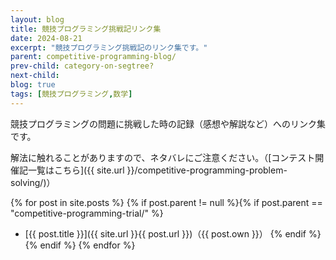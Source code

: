 ```yaml
---
layout: blog
title: 競技プログラミング挑戦記リンク集
date: 2024-08-21
excerpt: "競技プログラミング挑戦記のリンク集です。"
parent: competitive-programming-blog/
prev-child: category-on-segtree?
next-child: 
blog: true
tags: [競技プログラミング,数学]
---
```


競技プログラミングの問題に挑戦した時の記録（感想や解説など）へのリンク集です。

解法に触れることがありますので、ネタバレにご注意ください。（[コンテスト開催記一覧はこちら]({{ site.url }}/competitive-programming-problem-solving/)）

{% for post in site.posts %}
{% if post.parent != null %}{% if post.parent == "competitive-programming-trial/" %}
- [{{ post.title }}]({{ site.url }}{{ post.url }})（{{ post.own }}）
{% endif %}{% endif %}
{% endfor %}
